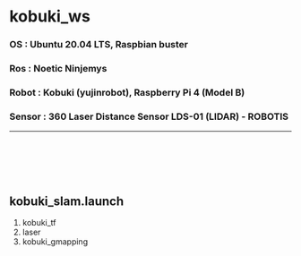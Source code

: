 # kobuki_ws

### OS  : Ubuntu 20.04 LTS, Raspbian buster
### Ros : Noetic Ninjemys
### Robot : Kobuki (yujinrobot), Raspberry Pi 4 (Model B)
### Sensor : 360 Laser Distance Sensor LDS-01 (LIDAR) - ROBOTIS
---
<br><br><br><br>



## kobuki_slam.launch
   1. kobuki_tf
   2. laser
   3. kobuki_gmapping


